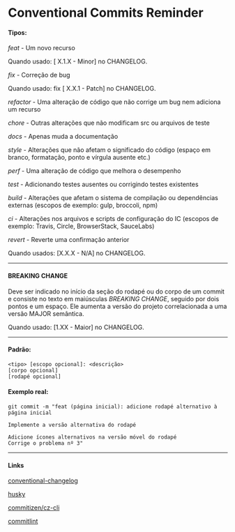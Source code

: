 # Conventional Commits Reminder

#### Tipos:

*feat* - Um novo recurso

Quando usado: [ X.1.X - Minor] no CHANGELOG.

*fix* - Correção de bug

Quando usado: fix [ X.X.1 - Patch] no CHANGELOG.

*refactor* - Uma alteração de código que não corrige um bug nem adiciona um recurso

*chore* - Outras alterações que não modificam src ou arquivos de teste

*docs* - Apenas muda a documentação

*style* - Alterações que não afetam o significado do código (espaço em branco, formatação, ponto e vírgula ausente etc.)

*perf* - Uma alteração de código que melhora o desempenho

*test* - Adicionando testes ausentes ou corrigindo testes existentes

*build* - Alterações que afetam o sistema de compilação ou dependências externas (escopos de exemplo: gulp, broccoli, npm)

*ci* - Alterações nos arquivos e scripts de configuração do IC (escopos de exemplo: Travis, Circle, BrowserStack, SauceLabs)

*revert* - Reverte uma confirmação anterior

Quando usados: [X.X.X - N/A] no CHANGELOG.

---

#### BREAKING CHANGE

Deve ser indicado no início da seção do rodapé ou do corpo de um commit e consiste no texto em maiúsculas *BREAKING CHANGE*, seguido por dois pontos e um espaço.
Ele aumenta a versão do projeto correlacionada a uma versão MAJOR semântica.

Quando usado: [1.XX - Maior] no CHANGELOG.

---

#### Padrão:

```
<tipo> [escopo opcional]: <descrição> 
[corpo opcional] 
[rodapé opcional]
```

#### Exemplo real:
```
git commit -m "feat (página inicial): adicione rodapé alternativo à página inicial

Implemente a versão alternativa do rodapé 

Adicione ícones alternativos na versão móvel do rodapé 
Corrige o problema nº 3"
```
---

#### Links

[conventional-changelog](https://github.com/conventional-changelog/standard-version)

[husky](https://github.com/typicode/husky)

[commitizen/cz-cli](https://github.com/commitizen/cz-cli)

[commitlint](https://commitlint.js.org/#/)
